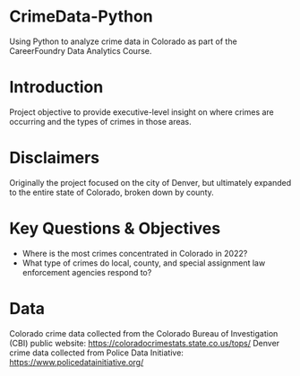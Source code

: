 # CrimeData-Python
Using Python to analyze crime data in Colorado as part of the CareerFoundry Data Analytics Course. 
# Introduction
Project objective to provide executive-level insight on where crimes are occurring and the types of crimes in those areas. 
# Disclaimers
Originally the project focused on the city of Denver, but ultimately expanded to the entire state of Colorado, broken down by county. 
# Key Questions & Objectives
* Where is the most crimes concentrated in Colorado in 2022?
* What type of crimes do local, county, and special assignment law enforcement agencies respond to?
# Data
Colorado crime data collected from the Colorado Bureau of Investigation (CBI) public website: https://coloradocrimestats.state.co.us/tops/
Denver crime data collected from Police Data Initiative: https://www.policedatainitiative.org/
